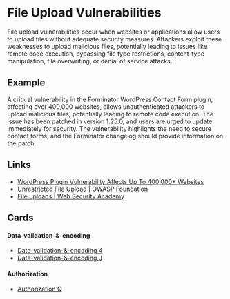# File Upload Vulnerabilities
File upload vulnerabilities occur when websites or applications allow users to upload files without adequate security measures. Attackers exploit these weaknesses to upload malicious files, potentially leading to issues like remote code execution, bypassing file type restrictions, content-type manipulation, file overwriting, or denial of service attacks.

## Example
A critical vulnerability in the Forminator WordPress Contact Form plugin, affecting over 400,000 websites, allows unauthenticated attackers to upload malicious files, potentially leading to remote code execution. The issue has been patched in version 1.25.0, and users are urged to update immediately for security. The vulnerability highlights the need to secure contact forms, and the Forminator changelog should provide information on the patch.

## Links
- [WordPress Plugin Vulnerability Affects Up To 400,000+ Websites](https://www.searchenginejournal.com/forminator-contact-form-vulnerability/495140/)
- [Unrestricted File Upload | OWASP Foundation](https://owasp.org/www-community/vulnerabilities/Unrestricted_File_Upload)
- [File uploads | Web Security Academy](https://portswigger.net/web-security/file-upload#:~:text=File%20upload%20vulnerabilities%20are%20when,type%2C%20contents%2C%20or%20size.)

## Cards
#### Data-validation-&-encoding
- [Data-validation-&-encoding 4](/cards/VE4)
- [Data-validation-&-encoding J](/cards/VEJ)

#### Authorization
- [Authorization Q](/cards/AZQ)
